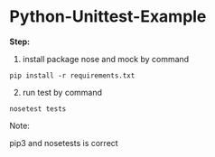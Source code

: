 # Python-Unittest-Example


**Step:**

1. install package nose and mock by command
```
pip install -r requirements.txt
```
2. run test by command    
```
nosetest tests
```

Note:

pip3 and nosetests is correct
